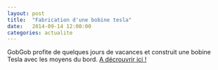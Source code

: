 ```yaml
---
layout: post
title:  "Fabrication d'une bobine tesla"
date:   2014-09-14 12:00:00
categories: actualite
---
```


GobGob profite de quelques jours de vacances et construit une bobine Tesla avec les moyens du bord. [A décrouvrir ici !](/projets/tesla)
